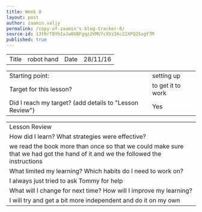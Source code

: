 ```yaml
---
title: Week 8
layout: post
author: zaamin.valjy
permalink: /copy-of-zaamin's-blog-tracker-8/
source-id: 13tRrT8YbIuJw8VBFgqz2VMU7cXVzIKc21XPQ2SxgY7M
published: true
---
```

<table>
  <tr>
    <td>Title</td>
    <td>robot hand</td>
    <td>Date</td>
    <td>28/11/16 </td>
  </tr>
</table>


<table>
  <tr>
    <td>Starting point:</td>
    <td>setting up</td>
  </tr>
  <tr>
    <td>Target for this lesson?</td>
    <td>to get it to work</td>
  </tr>
  <tr>
    <td>Did I reach my target? 
(add details to "Lesson Review")</td>
    <td>  Yes</td>
  </tr>
</table>


<table>
  <tr>
    <td>Lesson Review</td>
  </tr>
  <tr>
    <td>How did I learn? What strategies were effective? </td>
  </tr>
  <tr>
    <td>we read the book more than once so that we could make sure that we had got the hand of it and we the followed the instructions</td>
  </tr>
  <tr>
    <td>What limited my learning? Which habits do I need to work on? </td>
  </tr>
  <tr>
    <td>I always just tried to ask Tommy for help</td>
  </tr>
  <tr>
    <td>What will I change for next time? How will I improve my learning?</td>
  </tr>
  <tr>
    <td>I will try and get a bit more independent  and do it on my own</td>
  </tr>
</table>


